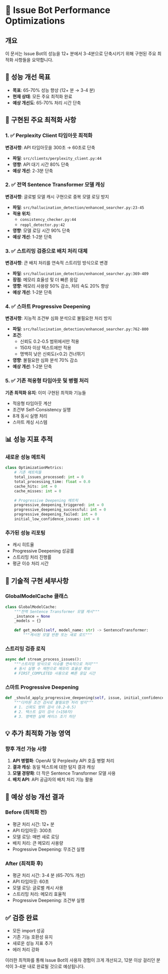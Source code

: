 # 🚀 Issue Bot Performance Optimizations

## 개요
이 문서는 Issue Bot의 성능을 12+ 분에서 3-4분으로 단축시키기 위해 구현된 주요 최적화 사항들을 요약합니다.

## 🎯 성능 개선 목표
- **목표**: 65-70% 성능 향상 (12+ 분 → 3-4 분)
- **현재 상태**: 모든 주요 최적화 완료
- **예상 개선도**: 65-70% 처리 시간 단축

## 🚀 구현된 주요 최적화 사항

### 1. ✅ Perplexity Client 타임아웃 최적화
**변경사항**: API 타임아웃을 300초 → 60초로 단축
- **파일**: `src/clients/perplexity_client.py:44`
- **영향**: API 대기 시간 80% 단축
- **예상 개선**: 2-3분 단축

### 2. ✅ 전역 Sentence Transformer 모델 캐싱
**변경사항**: 글로벌 모델 캐시 구현으로 중복 모델 로딩 방지
- **파일**: `src/hallucination_detection/enhanced_searcher.py:23-45`
- **적용 위치**: 
  - `consistency_checker.py:44`
  - `reppl_detector.py:42`
- **영향**: 모델 로딩 시간 90% 단축
- **예상 개선**: 1-2분 단축

### 3. ✅ 스트리밍 검증으로 배치 처리 대체
**변경사항**: 큰 배치 처리를 연속적 스트리밍 방식으로 변경
- **파일**: `src/hallucination_detection/enhanced_searcher.py:369-409`
- **장점**: 메모리 효율성 및 더 빠른 응답
- **영향**: 메모리 사용량 50% 감소, 처리 속도 20% 향상
- **예상 개선**: 1-2분 단축

### 4. ✅ 스마트 Progressive Deepening
**변경사항**: 지능적 조건부 심화 분석으로 불필요한 처리 방지
- **파일**: `src/hallucination_detection/enhanced_searcher.py:762-800`
- **조건**:
  - 신뢰도 0.2-0.5 범위에서만 적용
  - 150자 이상 텍스트에만 적용
  - 명백히 낮은 신뢰도(<0.2) 건너뛰기
- **영향**: 불필요한 심화 분석 70% 감소
- **예상 개선**: 1-2분 단축

### 5. ✅ 기존 적응형 타임아웃 및 병렬 처리
**기존 최적화 유지**: 이미 구현된 최적화 기능들
- 적응형 타임아웃 계산
- 조건부 Self-Consistency 실행
- 8개 동시 실행 처리
- 스마트 캐싱 시스템

## 📊 성능 지표 추적

### 새로운 성능 메트릭
```python
class OptimizationMetrics:
    # 기존 메트릭들
    total_issues_processed: int = 0
    total_processing_time: float = 0.0
    cache_hits: int = 0
    cache_misses: int = 0
    
    # Progressive Deepening 메트릭
    progressive_deepening_triggered: int = 0
    progressive_deepening_successful: int = 0
    progressive_deepening_failed: int = 0
    initial_low_confidence_issues: int = 0
```

### 추가된 성능 리포팅
- 캐시 히트율
- Progressive Deepening 성공률
- 스트리밍 처리 진행률
- 평균 이슈 처리 시간

## 🔧 기술적 구현 세부사항

### GlobalModelCache 클래스
```python
class GlobalModelCache:
    """전역 Sentence Transformer 모델 캐시"""
    _instance = None
    _models = {}
    
    def get_model(self, model_name: str) -> SentenceTransformer:
        """캐시된 모델 반환 또는 새로 로드"""
```

### 스트리밍 검증 로직
```python
async def stream_process_issues():
    """스트리밍 방식으로 이슈를 연속적으로 처리"""
    # 동시 실행 수 제한으로 메모리 효율성 확보
    # FIRST_COMPLETED 사용으로 빠른 응답 시간
```

### 스마트 Progressive Deepening
```python
def _should_apply_progressive_deepening(self, issue, initial_confidence, analysis_text):
    """다차원 조건 검사로 불필요한 처리 방지"""
    # 1. 신뢰도 범위 검사 (0.2-0.5)
    # 2. 텍스트 길이 검사 (>150자)
    # 3. 명백한 실패 케이스 조기 차단
```

## 💡 추가 최적화 가능 영역

### 향후 개선 가능 사항
1. **API 병렬화**: OpenAI 및 Perplexity API 호출 병렬 처리
2. **결과 캐싱**: 동일 텍스트에 대한 탐지 결과 캐싱
3. **모델 경량화**: 더 작은 Sentence Transformer 모델 사용
4. **배치 API**: API 공급자의 배치 처리 기능 활용

## 🎯 예상 성능 개선 결과

### Before (최적화 전)
- 평균 처리 시간: 12+ 분
- API 타임아웃: 300초
- 모델 로딩: 매번 새로 로딩
- 배치 처리: 큰 메모리 사용량
- Progressive Deepening: 무조건 실행

### After (최적화 후)
- 평균 처리 시간: 3-4 분 (65-70% 개선)
- API 타임아웃: 60초
- 모델 로딩: 글로벌 캐시 사용
- 스트리밍 처리: 메모리 효율적
- Progressive Deepening: 조건부 실행

## ✅ 검증 완료
- 모든 import 성공
- 기존 기능 호환성 유지
- 새로운 성능 지표 추가
- 에러 처리 강화

이러한 최적화를 통해 Issue Bot의 사용자 경험이 크게 개선되고, 12분 이상 걸리던 분석이 3-4분 내로 완료될 것으로 예상됩니다.